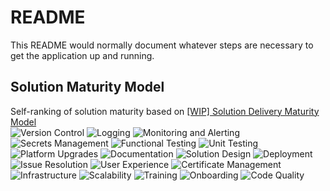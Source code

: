 # README

This README would normally document whatever steps are necessary to get the
application up and running.

## Solution Maturity Model
Self-ranking of solution maturity based on [\[WIP\] Solution Delivery Maturity Model](https://docs.google.com/spreadsheets/d/1Imj2_1RVwjpbHgRbdlNHPtDGqY7rmNtcZuFdQX5o06U/edit#gid=0)<br />
![Version Control](https://img.shields.io/badge/Version%20Control-3-yellow?style=plastic)
![Logging](https://img.shields.io/badge/Logging-2-orange?style=plastic)
![Monitoring and Alerting](https://img.shields.io/badge/Monitoring%20and%20Alerting-1-red?style=plastic)
![Secrets Management](https://img.shields.io/badge/Secrets%20Management-3-yellow?style=plastic)
![Functional Testing](https://img.shields.io/badge/Functional%20Testing-1-red?style=plastic)
![Unit Testing](https://img.shields.io/badge/Unit%20Testing-2-orange?style=plastic)
![Platform Upgrades](https://img.shields.io/badge/Platform%20Upgrades-2-orange?style=plastic)
![Documentation](https://img.shields.io/badge/Documentation-2-orange?style=plastic)
![Solution Design](https://img.shields.io/badge/Solution%20Design-2-orange?style=plastic)
![Deployment](https://img.shields.io/badge/Deployment-2-orange?style=plastic)
![Issue Resolution](https://img.shields.io/badge/Issue%20Resolution-2-orange?style=plastic)
![User Experience](https://img.shields.io/badge/User%20Experience-2-orange?style=plastic)
![Certificate Management](https://img.shields.io/badge/Certificate%20Management-2-orange?style=plastic)
![Infrastructure](https://img.shields.io/badge/Infrastructure-2-orange?style=plastic)
![Scalability](https://img.shields.io/badge/Scalability-2-orange?style=plastic)
![Training](https://img.shields.io/badge/Training-2-orange?style=plastic)
![Onboarding](https://img.shields.io/badge/Onboarding-2-orange?style=plastic)
![Code Quality](https://img.shields.io/badge/Code%20Quality-2-orange?style=plastic)
